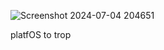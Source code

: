 ![Screenshot 2024-07-04 204651](https://github.com/guest82644/archive-PlatfOS/assets/164125325/76f3b2dc-55e1-4b5d-a395-461dfafdff58)


platfOS to trop
